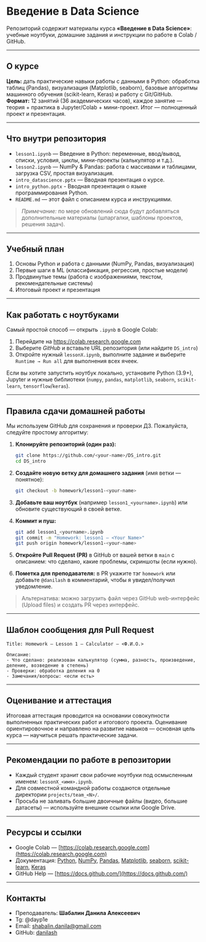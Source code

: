 # Введение в Data Science

Репозиторий содержит материалы курса **«Введение в Data Science»**: учебные ноутбуки, домашние задания и инструкции по работе в Colab / GitHub.

---

## О курсе
**Цель:** дать практические навыки работы с данными в Python: обработка таблиц (Pandas), визуализация (Matplotlib, seaborn), базовые алгоритмы машинного обучения (scikit-learn, Keras) и работу с Git/GitHub.  
**Формат:** 12 занятий (36 академических часов), каждое занятие — теория + практика в Jupyter/Colab + мини-проект. Итог — полноценный проект и презентация.

---

## Что внутри репозитория
- `lesson1.ipynb` — Введение в Python: переменные, ввод/вывод, списки, условия, циклы, мини-проекты (калькулятор и т.д.).  
- `lesson2.ipynb` — NumPy & Pandas: работа с массивами и таблицами, загрузка CSV, простая визуализация.  
- `intro_datascience.pptx` — Вводная презентация о курсе.
- `intro_python.pptx` - Вводная презентация о языке программирования Python.
- `README.md` — этот файл с описанием курса и инструкциями.  
> *Примечание:* по мере обновлений сюда будут добавляться дополнительные материалы (шпаргалки, шаблоны проектов, решения задач).

---

## Учебный план
1. Основы Python и работа с данными (NumPy, Pandas, визуализация)  
2. Первые шаги в ML (классификация, регрессия, простые модели)  
3. Продвинутые темы (работа с изображениями, текстом, рекомендательные системы)  
4. Итоговый проект и презентация

---

## Как работать с ноутбуками
Самый простой способ — открыть `.ipynb` в Google Colab:
1. Перейдите на https://colab.research.google.com  
2. Выберите *GitHub* и вставьте URL репозитория (или найдите `DS_intro`)  
3. Откройте нужный `lessonX.ipynb`, выполните задание и выберите `Runtime → Run all` для выполнения всех ячеек.  

Если вы хотите запустить ноутбук локально, установите Python (3.9+), Jupyter и нужные библиотеки (`numpy`, `pandas`, `matplotlib`, `seaborn`, `scikit-learn`, `tensorflow`/`keras`).

---

## Правила сдачи домашней работы
Мы используем GitHub для сохранения и проверки ДЗ. Пожалуйста, следуйте простому алгоритму:

1. **Клонируйте репозиторий (один раз):**
   ```bash
   git clone https://github.com/<your-name>/DS_intro.git
   cd DS_intro

2. **Создайте новую ветку для домашнего задания** (имя ветки — понятное):

   ```bash
   git checkout -b homework/lesson1-<your-name>
   ```
3. **Добавьте ваш ноутбук** (например `lesson1_<yourname>.ipynb`) или обновите существующий в своей ветке.
4. **Коммит и пуш:**

   ```bash
   git add lesson1_<yourname>.ipynb
   git commit -m "Homework: lesson1 — <Your Name>"
   git push origin homework/lesson1-<your-name>
   ```
5. **Откройте Pull Request (PR)** в GitHub от вашей ветки в `main` с описанием: что сделано, какие проблемы, скриншоты (если нужно).
6. **Пометка для преподавателя:** в PR укажите тэг `homework` или добавьте `@danilash` в комментарий, чтобы я увидел/получил уведомление.

>  Альтернатива: можно загрузить файл через GitHub web-интерфейс (Upload files) и создать PR через интерфейс.

---

## Шаблон сообщения для Pull Request

```
Title: Homework — Lesson 1 — Calculator — <Ф.И.О.>

Описание:
- Что сделано: реализован калькулятор (сумма, разность, произведение, деление, возведение в степень)
- Проверки: обработка деления на 0
- Замечания/вопросы: <если есть>
```

---

## Оценивание и аттестация

Итоговая аттестация проводится на основании совокупности выполненных практических работ и итогового проекта. Оценивание ориентировочное и направлено на развитие навыков — основная цель курса — научиться решать практические задачи.

---

## Рекомендации по работе в репозитории

* Каждый студент хранит свои рабочие ноутбуки под осмысленным именем: `lessonX_<имя>.ipynb`.
* Для совместной командной работы создаются отдельные директории `projects/team_<N>/`.
* Просьба не заливать большие двоичные файлы (видео, большие датасеты) — используйте внешние ссылки или Google Drive.

---

## Ресурсы и ссылки

* Google Colab — [https://colab.research.google.com](https://colab.research.google.com)
* Документация: [Python](https://docs.python.org/3/), [NumPy](https://numpy.org/doc/stable/), [Pandas](https://pandas.pydata.org/docs/), [Matplotlib](https://matplotlib.org/stable/index.html), [seaborn](https://seaborn.pydata.org/), [scikit-learn](https://scikit-learn.org/stable/), [Keras](https://keras.io/)
* GitHub Help — [https://docs.github.com/](https://docs.github.com/)

---

## Контакты

* Преподаватель: **Шабалин Данила Алексеевич**
* Tg: @dayp1e
* Email: [shabalin.danila@gmail.com](mailto:shabalin.danila@gmail.com)
* GitHub: [danilash](https://github.com/danilash)
